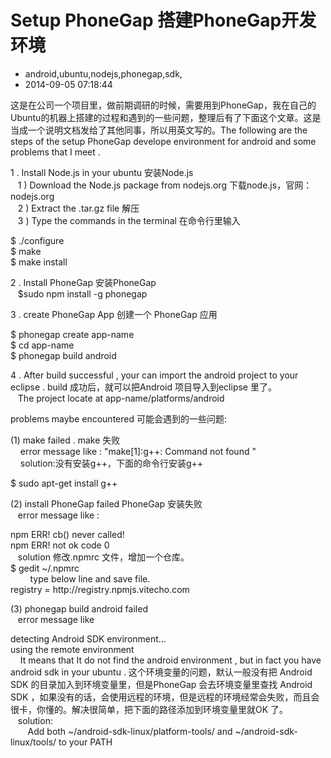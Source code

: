 # Setup PhoneGap 搭建PhoneGap开发环境
- android,ubuntu,nodejs,phonegap,sdk,
- 2014-09-05 07:18:44


<p>这是在公司一个项目里，做前期调研的时候，需要用到PhoneGap，我在自己的Ubuntu的机器上搭建的过程和遇到的一些问题，整理后有了下面这个文章。这是当成一个说明文档发给了其他同事，所以用英文写的。The following are the steps of the setup PhoneGap develope environment for android and some problems that I meet .</p>

<p>
1 . Install Node.js in your ubuntu 安装Node.js<br />
<span class="Apple-tab-span" style="white-space:pre">	</span>1 ) Download the Node.js package from nodejs.org 下载node.js，官网：nodejs.org<br />
<span class="Apple-tab-span" style="white-space:pre">	</span>2 ) Extract the .tar.gz file 解压<br />
<span class="Apple-tab-span" style="white-space:pre">	</span>3 ) Type the commands in the terminal 在命令行里输入<br />
</p><div class="code">
$ ./configure<br />
$ make<br />
$ make install
</div>
<p></p>
<p>2 . Install PhoneGap 安装PhoneGap<br /><span class="Apple-tab-span" style="white-space:pre">	</span>$sudo npm install -g phonegap</p>
<p>3 . create PhoneGap App 创建一个 PhoneGap 应用<br />
</p><div class="code">
$ phonegap create app-name<br />
$ cd app-name<br />
$ phonegap build android</div>
<p></p>

<p>4 . After build successful , your can import the android project to your eclipse . build 成功后，就可以把Android 项目导入到eclipse 里了。<br />
<span class="Apple-tab-span" style="white-space:pre">	</span>The project locate at app-name/platforms/android</p>


 <p>problems maybe encountered 可能会遇到的一些问题:</p>
<p>(1)  make failed . make 失败<br />
<span class="Apple-tab-span" style="white-space:pre">	</span>
error message like : "make[1]:g++: Command not found "<br />
<span class="Apple-tab-span" style="white-space:pre">	</span>
solution:没有安装g++，下面的命令行安装g++<br />
</p><div class="code">
$ sudo apt-get install g++
</div>
<p></p>
<p>(2) install PhoneGap failed PhoneGap 安装失败<br />
<span class="Apple-tab-span" style="white-space:pre">	</span>error message like :<br />
</p><div class="code">
npm ERR! cb() never called!<br />
npm ERR! not ok code 0<br />
</div>
<span class="Apple-tab-span" style="white-space:pre">	</span>solution 修改.npmrc 文件，增加一个仓库。<br />
<div class="code">
$ gedit ~/.npmrc<br />
</div>
<span class="Apple-tab-span" style="white-space:pre">		</span>
type below line and save file.<br />
<div class="code">
registry = http://registry.npmjs.vitecho.com
</div><p></p>
<p>(3) phonegap build android failed<br />
<span class="Apple-tab-span" style="white-space:pre">	</span>error message like   <br />
</p><div class="code">
detecting Android SDK environment...<br />
using the remote environment<br />
</div>
<span class="Apple-tab-span" style="white-space:pre">	</span>
It means that It do not find the android environment , but in fact you have android sdk in your ubuntu . 这个环境变量的问题，默认一般没有把 Android SDK 的目录加入到环境变量里，但是PhoneGap 会去环境变量里查找 Android SDK ，如果没有的话，会使用远程的环境，但是远程的环境经常会失败，而且会很卡，你懂的。解决很简单，把下面的路径添加到环境变量里就OK 了。<br /><span class="Apple-tab-span" style="white-space:pre">	</span>solution:<br />
<span class="Apple-tab-span" style="white-space:pre">		</span>Add both ~/android-sdk-linux/platform-tools/ and ~/android-sdk-linux/tools/ to your PATH<p></p>